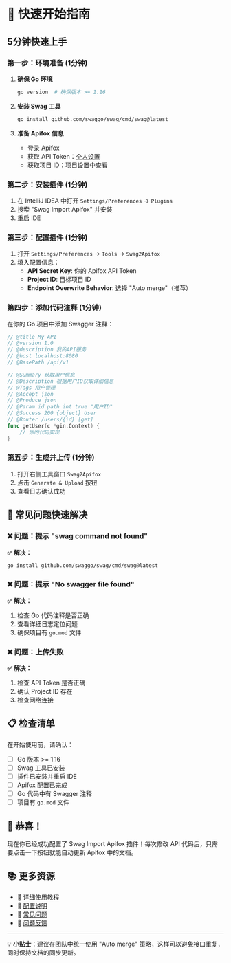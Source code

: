 # 🚀 快速开始指南

## 5分钟快速上手

### 第一步：环境准备 (1分钟)

1. **确保 Go 环境**
   ```bash
   go version  # 确保版本 >= 1.16
   ```

2. **安装 Swag 工具**
   ```bash
   go install github.com/swaggo/swag/cmd/swag@latest
   ```

3. **准备 Apifox 信息**
   - 登录 [Apifox](https://apifox.com/)
   - 获取 API Token：[个人设置](https://apifox.com/web/account/tokens)
   - 获取项目 ID：项目设置中查看

### 第二步：安装插件 (1分钟)

1. 在 IntelliJ IDEA 中打开 `Settings/Preferences` → `Plugins`
2. 搜索 "Swag Import Apifox" 并安装
3. 重启 IDE

### 第三步：配置插件 (1分钟)

1. 打开 `Settings/Preferences` → `Tools` → `Swag2Apifox`
2. 填入配置信息：
   - **API Secret Key**: 你的 Apifox API Token
   - **Project ID**: 目标项目 ID
   - **Endpoint Overwrite Behavior**: 选择 "Auto merge"（推荐）

### 第四步：添加代码注释 (1分钟)

在你的 Go 项目中添加 Swagger 注释：

```go
// @title My API
// @version 1.0
// @description 我的API服务
// @host localhost:8080
// @BasePath /api/v1

// @Summary 获取用户信息
// @Description 根据用户ID获取详细信息
// @Tags 用户管理
// @Accept json
// @Produce json
// @Param id path int true "用户ID"
// @Success 200 {object} User
// @Router /users/{id} [get]
func getUser(c *gin.Context) {
    // 你的代码实现
}
```

### 第五步：生成并上传 (1分钟)

1. 打开右侧工具窗口 `Swag2Apifox`
2. 点击 `Generate & Upload` 按钮
3. 查看日志确认成功

## 🎯 常见问题快速解决

### ❌ 问题：提示 "swag command not found"
**✅ 解决：**
```bash
go install github.com/swaggo/swag/cmd/swag@latest
```

### ❌ 问题：提示 "No swagger file found"
**✅ 解决：**
1. 检查 Go 代码注释是否正确
2. 查看详细日志定位问题
3. 确保项目有 `go.mod` 文件

### ❌ 问题：上传失败
**✅ 解决：**
1. 检查 API Token 是否正确
2. 确认 Project ID 存在
3. 检查网络连接

## 📋 检查清单

在开始使用前，请确认：

- [ ] Go 版本 >= 1.16
- [ ] Swag 工具已安装
- [ ] 插件已安装并重启 IDE
- [ ] Apifox 配置已完成
- [ ] Go 代码中有 Swagger 注释
- [ ] 项目有 `go.mod` 文件

## 🎉 恭喜！

现在你已经成功配置了 Swag Import Apifox 插件！每次修改 API 代码后，只需要点击一下按钮就能自动更新 Apifox 中的文档。

## 📚 更多资源

- 📖 [详细使用教程](../README.md)
- 📖 [配置说明](../README.md#配置说明)
- 📖 [常见问题](../README.md#常见问题)
- 🐛 [问题反馈](https://github.com/coderyw/goland-swag-apifox-plugin/issues)

---

💡 **小贴士**：建议在团队中统一使用 "Auto merge" 策略，这样可以避免接口重复，同时保持文档的同步更新。 